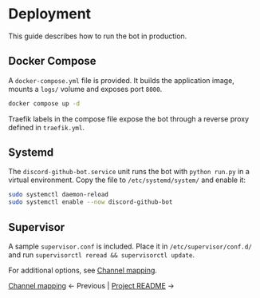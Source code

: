 # Deployment

This guide describes how to run the bot in production.

## Docker Compose

A `docker-compose.yml` file is provided. It builds the application image, mounts a `logs/` volume and exposes port `8000`.

```bash
docker compose up -d
```

Traefik labels in the compose file expose the bot through a reverse proxy defined in `traefik.yml`.

## Systemd

The `discord-github-bot.service` unit runs the bot with `python run.py` in a virtual environment. Copy the file to `/etc/systemd/system/` and enable it:

```bash
sudo systemctl daemon-reload
sudo systemctl enable --now discord-github-bot
```

## Supervisor

A sample `supervisor.conf` is included. Place it in `/etc/supervisor/conf.d/` and run `supervisorctl reread && supervisorctl update`.

For additional options, see [Channel mapping](ChannelMapping.md).

[Channel mapping](ChannelMapping.md) ← Previous | [Project README](../README.md) →

